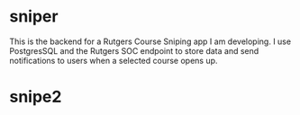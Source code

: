 # sniper
This is the backend for a Rutgers Course Sniping app I am developing. I use PostgresSQL and the Rutgers SOC endpoint to store data and send notifications to users when a selected course opens up.
# snipe2
